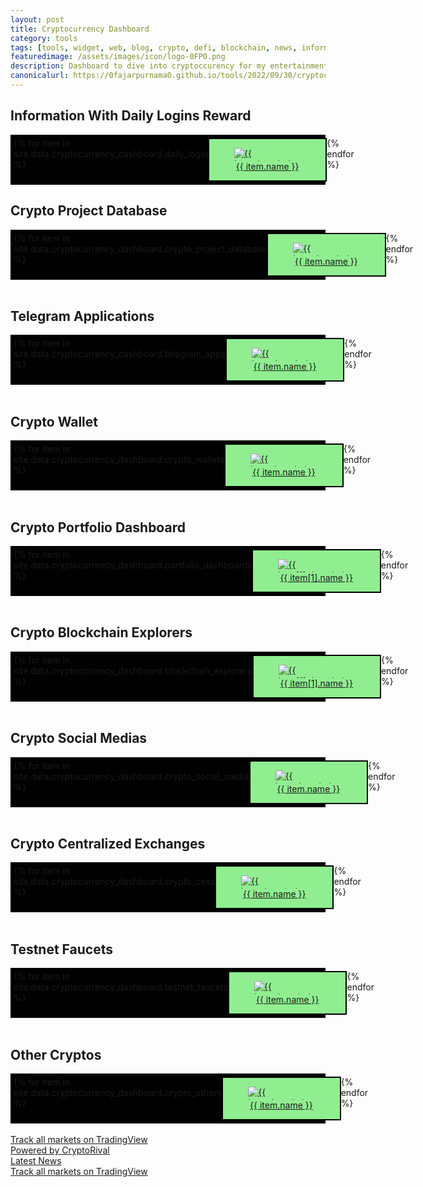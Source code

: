 ```yaml
---
layout: post
title: Cryptocurrency Dashboard
category: tools
tags: [tools, widget, web, blog, crypto, defi, blockchain, news, information, dashboard]
featuredimage: /assets/images/icon/logo-0FP0.png
description: Dashboard to dive into cryptoccurency for my entertainment and hopefully others can enjoy as well.
canonicalurl: https://0fajarpurnama0.github.io/tools/2022/09/30/cryptocurrency-dashboard
---
```

<style>
  .wrapper {
    display: flex;
  }

  .wrapper > * {
    width: 100%;
  }

  .grid-container-6-3 {
    display: grid;
    grid-template-columns: auto auto auto auto auto auto;
    background-color: black;
    padding: 5px;
  }

  @media screen and (max-width: 1000px) {
	  .grid-container-6-3 {
		  display: grid;
		  grid-template-columns: auto auto auto;
	  }
  }

  .grid-item-6-3 {
    background-color: lightgreen;
    border: 2px solid black;
  }

  .grid-item-6-3 > figure > figcaption {
    text-align: center;
  }

  .grid-item-6-3 > figure > img {
    max-height:1.5em;
    display: block;
    margin-left: auto;
    margin-right: auto;
  }

  .grid-item-6-3:hover {
    background-color: yellow;
  }
</style>

<!-- List of Crypto Information With Daily Login Start -->
<h2>Information With Daily Logins Reward</h2>
<div class="grid-container-6-3">
  {% for item in site.data.cryptocurrency_dashboard.daily_login %}
  <a href="{{ item.link }}" target="_blank" class="grid-item-6-3">
    <figure>
      <img src="{{ item.icon }}" alt="{{ item.description }}" />
      <figcaption>{{ item.name }}</figcaption>
    </figure>
  </a>
  {% endfor %}
</div>
<!-- List of Crypto Information With Daily Login End -->

<!-- List of crypto project database Start -->
<h2>Crypto Project Database</h2>
<div class="grid-container-6-3">
  {% for item in site.data.cryptocurrency_dashboard.crypto_project_database %}
  <a href="{{ item.link }}" target="_blank" class="grid-item-6-3">
    <figure>
    <img src="{{ item.icon }}" alt="{{ item.description }}" />
    <figcaption>{{ item.name }}</figcaption>
    </figure>
  </a>
  {% endfor %}
</div>
<br />
<!-- List of crypto project database End -->

<!-- List of Telegram Applications Start -->
<h2>Telegram Applications</h2>
<div class="grid-container-6-3">
  {% for item in site.data.cryptocurrency_dashboard.telegram_apps %}
  <a href="{{ item.link }}" target="_blank" class="grid-item-6-3">
    <figure>
    <img src="{{ item.icon }}" alt="{{ item.description }}"/>
    <figcaption>{{ item.name }}</figcaption>
    </figure>
  </a>
  {% endfor %}
</div>
<br />
<!-- List of Telegram Applications End -->

<!-- List of crypto wallet Start -->
<h2>Crypto Wallet</h2>
<div class="grid-container-6-3">
  {% for item in site.data.cryptocurrency_dashboard.crypto_wallets %}
  <a href="{{ item.link }}" target="_blank" class="grid-item-6-3">
    <figure>
    <img src="{{ item.icon }}" alt="{{ item.description }}" />
    <figcaption>{{ item.name }}</figcaption>
    </figure>
  </a>
  {% endfor %}
</div>
<br />
<!-- List of crypto wallet End -->

<!-- List of crypto portfolio dashboard Start -->
<h2>Crypto Portfolio Dashboard</h2>
<div class="grid-container-6-3">
  {% for item in site.data.cryptocurrency_dashboard.portfolio_dashboards %}
    <a href="{{ item[1].website }}" target="_blank" class="grid-item-6-3">
      <figure>
      <img src="{{ item[1].icon }}" alt="{{ item[1].description }}" />
      <figcaption>{{ item[1].name }}</figcaption>
      </figure>
    </a>
  {% endfor %}
</div>
<br />
<!-- List of crypto portfolio dashboard End -->

<!-- List of crypto blockchain explorers Start -->
<h2>Crypto Blockchain Explorers</h2>
<div class="grid-container-6-3">
  {% for item in site.data.cryptocurrency_dashboard.blockchain_explorers %}
    <a href="{{ item[1].website }}" target="_blank" class="grid-item-6-3">
      <figure>
      <img src="{{ item[1].icon }}" alt="{{ item[1].description }}" />
      <figcaption>{{ item[1].name }}</figcaption>
      </figure>
    </a>
  {% endfor %}
</div>
<br />
<!-- List of crypto blockchain explorers End -->

<!-- List of crypto social media Start -->
<h2>Crypto Social Medias</h2>
<div class="grid-container-6-3">
  {% for item in site.data.cryptocurrency_dashboard.crypto_social_media %}
  <a href="{{ item.link }}" target="_blank" class="grid-item-6-3">
    <figure>
    <img src="{{ item.icon }}" alt="{{ item.description }}" />
    <figcaption>{{ item.name }}</figcaption>
    </figure>
  </a>
  {% endfor %}
</div>
<br />
<!-- List of crypto social media End -->

<!-- List of crypto centralized exchanges Start -->
<h2>Crypto Centralized Exchanges</h2>
<div class="grid-container-6-3">
  {% for item in site.data.cryptocurrency_dashboard.crypto_cexs %}
  <a href="{{ item.link }}" target="_blank" class="grid-item-6-3">
    <figure>
    <img src="{{ item.icon }}" alt="{{ item.description }}" />
    <figcaption>{{ item.name }}</figcaption>
    </figure>
  </a>
  {% endfor %}
</div>
<br />
<!-- List of crypto centralized exchanges End -->

<!-- List of testnet faucets Start -->
<h2>Testnet Faucets</h2>
<div class="grid-container-6-3">
  {% for item in site.data.cryptocurrency_dashboard.testnet_faucets %}
  <a href="{{ item.link }}" target="_blank" class="grid-item-6-3">
    <figure>
    <img src="{{ item.icon }}" alt="{{ item.description }}" />
    <figcaption>{{ item.name }}</figcaption>
    </figure>
  </a>
  {% endfor %}
</div>
<br />
<!-- List of testnet faucets End -->

<!-- List of Other Cryptos Start -->
<h2>Other Cryptos</h2>
<div class="grid-container-6-3">
  {% for item in site.data.cryptocurrency_dashboard.crypto_others %}
  <a href="{{ item.link }}" target="_blank" class="grid-item-6-3">
    <figure>
    <img src="{{ item.icon }}" alt="{{ item.description }}" />
    <figcaption>{{ item.name }}</figcaption>
    </figure>
  </a>
  {% endfor %}
</div>
<br />
<!-- List of Other Cryptos End -->

<!-- old source code

<div id="defitoollist">
  <p>List of DeFi Tools</p>
	<ul>
	</ul>
</div>

<script>
const defitoolsxmlhttp = new XMLHttpRequest();
const defitoolsdiv = document.getElementById("defitoollist");
const defitoolsdivul = defitoolsdiv.querySelector("ul");
defitoolsxmlhttp.onload = function() {
  const myObj = JSON.parse(this.responseText);
  myObj.online.forEach(function(element) {
  	if(element.category == "defi"){
  		defitoolsdivul.innerHTML += `<li><a href="`+element.link+`" target="_blank">`+element.tool+`</a></li>`;
    }
  });
}
defitoolsxmlhttp.open("GET", "https://0fajarpurnama0.github.io/assets/json/tools.json");
defitoolsxmlhttp.send();
</script>

-->

<!-- List of DeFi Tools End -->

<!-- Trading View Economic Calendar Widget Start -->
<div class="wrapper">
  <div class="tradingview-widget-container">
    <div class="tradingview-widget-container__widget"></div>
    <div class="tradingview-widget-copyright"><a href="https://www.tradingview.com/" rel="noopener nofollow" target="_blank"><span class="blue-text">Track all markets on TradingView</span></a></div>
    <script type="text/javascript" src="https://s3.tradingview.com/external-embedding/embed-widget-timeline.js" async>
    {
    "feedMode": "all_symbols",
    "colorTheme": "dark",
    "isTransparent": false,
    "displayMode": "regular",
    "width": "100%",
    "height": "100%",
    "locale": "en"
  }
    </script>
  </div>
</div>
<!-- Trading View Economic Calendar Widget End -->

<!-- Coingecko Widget Start -->
<div class="wrapper">
  <script src="https://widgets.coingecko.com/coingecko-coin-heatmap-widget.js"></script>
  <coingecko-coin-heatmap-widget  height="400" locale="en"></coingecko-coin-heatmap-widget>
</div>
<!-- Coingecko Widget Stop -->


<!-- Publish0x Widget Start -->
<div class="wrapper">
  <script src="https://www.publish0x.com/widget/code"></script><publish0x-posts-widget aff="4oeEw0Yb0B" posts-number="9" content-type="tag" content-ids="19,5,8"></publish0x-posts-widget>
</div>
<!-- Publish0x Widget End -->

<!-- Cointelegraph Widget Start -->
<div class="wrapper">
  <script src="https://cointelegraph.com/news-widget" data-ct-widget-limit="6" data-ct-widget-theme="dark" data-ct-widget-size="large" data-ct-widget-priceindex="true" data-ct-widget-images="true" data-ct-widget-currency="USD" data-ct-widget-language="en"></script>
</div>
<!-- Cointelegraph Widget End -->

<!-- CryptoRival News Widget BEGIN -->
<div class="wrapper">
  <script type="text/javascript" src="https://static.cryptorival.com/js/newswidget.js"></script>
  <a id="cr-copyright" href="https://cryptorival.com/" target="_blank" rel="nofollow">Powered by CryptoRival</a>
  <script type="text/javascript">
  showNews('500', true, '0', 'FF9933', 'FF9933', 'E57300', '777777', '495');
  </script>
</div>
<!-- CryptoRival News Widget END -->

<!-- Cryptopanic Widget Start -->
<div class="wrapper">
  <a href="https://cryptopanic.com/" target="_blank" data-news_feed="recent" data-bg_color="#FFFFFF" data-text_color="#333333" data-link_color="#0091C2" data-header_bg_color="#30343B" data-header_text_color="#FFFFFF" class="CryptoPanicWidget">Latest News</a>
  <script src="https://static.cryptopanic.com/static/js/widgets.min.js"></script>
</div>
<!-- Cryptopanic Widget End -->

<!-- Cryptohpper Widget Start -->
<div class="wrapper">
  <div class="cryptohopper-web-widget" data-id="5" data-atid="32017"></div>
  <script src="https://www.cryptohopper.com/widgets/js/script"></script>
</div>
<!-- Cryptohopper Widget End -->

<!-- RSS App Widget Start -->
<div class="wrapper">
  <rssapp-wall id="tNoEXw86GRJa8uTA"></rssapp-wall><script src="https://widget.rss.app/v1/wall.js" type="text/javascript" async></script>
</div>
<!-- RSS App Widget End -->

<!-- Trading View Snaps Widget Start -->
<div class="wrapper">
  <div class="tradingview-widget-container">
    <div class="tradingview-widget-container__widget"></div>
    <div class="tradingview-widget-copyright"><a href="https://www.tradingview.com/" rel="noopener nofollow" target="_blank"><span class="blue-text">Track all markets on TradingView</span></a></div></div>
    <script type="text/javascript" src="https://s3.tradingview.com/external-embedding/embed-widget-timeline.js" async>
    {
    "feedMode": "all_symbols",
    "colorTheme": "dark",
    "isTransparent": false,
    "displayMode": "regular",
    "width": "100%",
    "height": "100%",
    "locale": "en"
    }
    </script>
</div>
<!-- Trading View Snaps Widget End -->